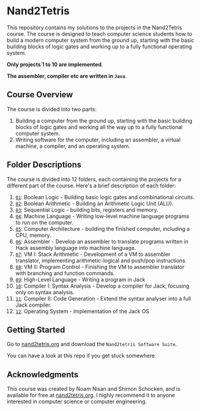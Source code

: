 # Nand2Tetris

This repository contains my solutions to the projects in the Nand2Tetris course. The course is designed to teach computer science students how to build a modern computer system from the ground up, starting with the basic building blocks of logic gates and working up to a fully functional operating system. 

**Only projects 1 to 10 are implemented**.

**The assembler, compiler etc are written in `Java`**.

## Course Overview

The course is divided into two parts:

1. Building a computer from the ground up, starting with the basic building blocks of logic gates and working all the way up to a fully functional computer system.
2. Writing software for the computer, including an assembler, a virtual machine, a compiler, and an operating system.

## Folder Descriptions

The course is divided into 12 folders, each containing the projects for a different part of the course. Here's a brief description of each folder:

1. [`01`](./01): Boolean Logic - Building basic logic gates and combinational circuits.
2. [`02`](./02): Boolean Arithmetic - Building an Arithmetic Logic Unit (ALU).
3. [`03`](./03): Sequential Logic - building bits, registers and memory.
4. [`04`](./04): Machine Language - Writing low-level machine language programs to run on the computer.
5. [`05`](./05): Computer Architecture - building the finished computer, including a CPU, memory.
6. [`06`](./06): Assembler - Develop an assembler to translate programs written in Hack assembly language into machine language.
7. [`07`](./07): VM I: Stack Arithmetic - Development of a VM to assembler translator, implementing arithmetic-logical and push/pop instructions.
8. [`08`](./08): VM II: Program Control - Finishing the VM to assembler translator with branching and function commands.
9. [`09`](./09): High-Level Language - Writing a program in Jack
10. [`10`](./10): Compiler I: Syntax Analysis - Develop a compiler for Jack, focusing only on syntax analysis.
11. [`11`](./11): Compiler II: Code Generation - Extend the syntax analyser into a full Jack compiler.
12. [`12`](./12): Operating System - Implementation of the Jack OS

## Getting Started

Go to [nand2tetris.org](https://www.nand2tetris.org/) and download the `Nand2tetris Software Suite`.

You can have a look at this repo if you get stuck somewhere.

## Acknowledgments

This course was created by Noam Nisan and Shimon Schocken, and is available for free at [nand2tetris.org](https://www.nand2tetris.org/). I highly recommend it to anyone interested in computer science or computer engineering.